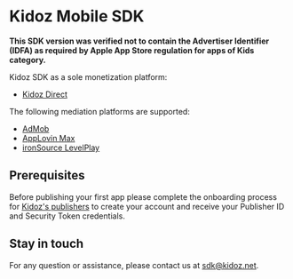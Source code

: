 # Kidoz Mobile SDK

**This SDK version was verified not to contain the Advertiser Identifier (IDFA) as required by Apple App Store regulation for apps of Kids category.**

Kidoz SDK as a sole monetization platform:
- [Kidoz Direct](/Kidoz%20Direct)
  
The following mediation platforms are supported:
- [AdMob](/Mediation/AdMob%20Adapter)
- [AppLovin Max](/Mediation/AppLovin%20Max%20Adapter)
- [ironSource LevelPlay](/Mediation/IronSource%20LevelPlay%20Adapter)


## Prerequisites
Before publishing your first app please complete the onboarding process for [Kidoz's publishers](http://accounts.kidoz.net/publishers/register?utm_source=kidoz_github) to create your account and receive your Publisher ID and Security Token credentials.

## Stay in touch 
For any question or assistance, please contact us at sdk@kidoz.net.

